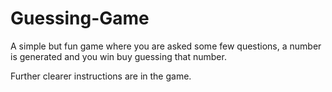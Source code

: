 # Guessing-Game
A simple but fun game where you are asked some few questions, a number is generated
and you win buy guessing that number.

Further clearer instructions are in the game.
